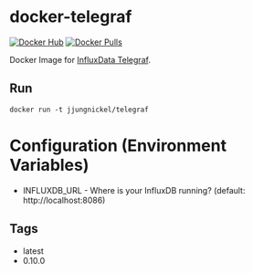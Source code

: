 # docker-telegraf

[![Docker Hub](https://img.shields.io/badge/docker-ready-blue.svg)](https://registry.hub.docker.com/u/jjungnickel/telegraf/) [![Docker Pulls](https://img.shields.io/docker/pulls/jjungnickel/telegraf.svg)](https://registry.hub.docker.com/u/jjungnickel/telegraf/)

Docker Image for [InfluxData Telegraf](https://influxdata.com/time-series-platform/telegraf/).

## Run

```
docker run -t jjungnickel/telegraf
```

# Configuration (Environment Variables)
- INFLUXDB_URL - Where is your InfluxDB running? (default: http://localhost:8086)

## Tags

- latest
- 0.10.0
